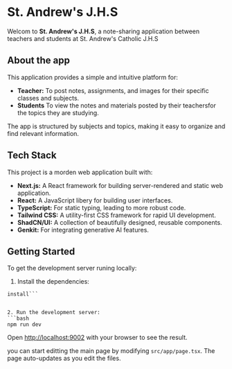# St. Andrew's J.H.S

Welcom to **St. Andrew's J.H.S**, a note-sharing application between teachers and students at St. Andrew's Catholic J.H.S 

## About the app

This application provides a simple and intuitive platform for:

*   **Teacher:** To post notes, assignments, and images for their specific classes and subjects.
*   **Students** To view the notes and materials posted by their teachersfor the topics they are studying.

The app is structured by subjects and topics, making it easy to organize and find relevant information.

## Tech Stack

This project is a morden web application built with:

*   **Next.js:** A React framework for building server-rendered and static web application.
*   **React:** A JavaScript libery for building user interfaces. 
*   **TypeScript:** For static typing, leading to more robust code.
*   **Tailwind CSS:** A utility-first CSS framework for rapid UI development.
*   **ShadCN/UI:** A collection of beautifully designed, reusable components.
*   **Genkit:** For integrating generative AI features.

## Getting Started

To get the development server runing locally:

1. Install the dependencies:
 ```brah npm 
 install```


2. Run the development server:
 ```bash
 npm run dev
 ```

Open [http://localhost:9002](http://localhost:9002) with your browser to see the result.

you can start editting the main page by modifying `src/app/page.tsx`. The page auto-updates as you edit the files.
